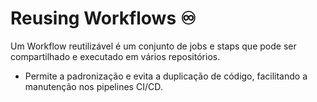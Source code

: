 # Reusing Workflows ♾️

Um Workflow reutilizável é um conjunto de jobs e staps que pode ser compartilhado e executado em vários repositórios. 

- Permite a padronização e evita a duplicação de código, facilitando a manutenção nos pipelines CI/CD.